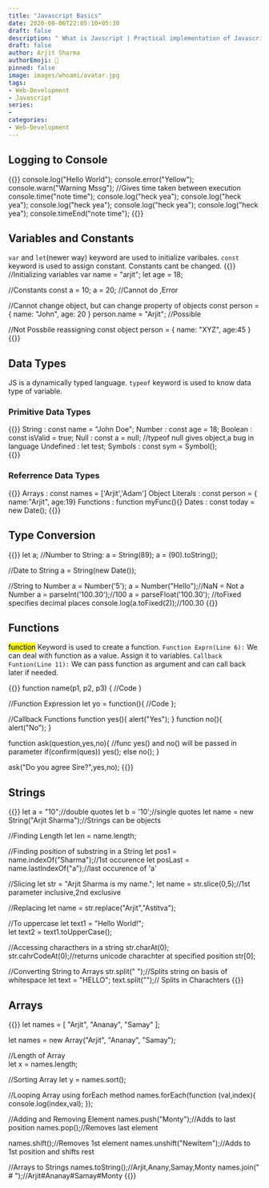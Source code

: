 ```yaml
---
title: "Javascript Basics"
date: 2020-08-06T22:05:10+05:30
draft: false
description: " What is Javscript | Practical implementation of Javascript "
draft: false
author: Arjit Sharma
authorEmoji: 🤖
pinned: false
image: images/whoami/avatar.jpg
tags:
- Web-Development
- Javascript
series:
- 
categories:
- Web-Development
---
```


## Logging to Console
{{<highlight javascript>}}
console.log("Hello World");
console.error("Yellow");
console.warn("Warning Mssg");
//Gives time taken between execution
console.time("note time");
    console.log("heck yea");
    console.log("heck yea");
    console.log("heck yea");
    console.log("heck yea");
    console.log("heck yea");
console.timeEnd("note time");
{{</highlight>}}


## Variables and Constants
`var` and `let`(newer way) keyword are used to initialize varibales.
`const` keyword is used to assign constant. Constants cant be changed.
{{<highlight javascript>}}
//Initializing variables
var name = "arjit";
let age = 18;

//Constants
const a = 10;
a = 20; //Cannot do ,Error

//Cannot change object, but can change property of objects
const person = {
    name: "John",
    age: 20
}
person.name = "Arjit"; //Possible

//Not Possbile reassigning const object
person = {
    name: "XYZ",
    age:45
}
{{</highlight>}}


## Data Types
JS is a dynamically typed language.
`typeof` keyword is used to know data type of variable.

### Primitive Data Types
{{<highlight javascript>}}
String : const name = "John Doe";
Number : const age = 18;
Boolean : const isValid = true;
Null : const a = null;
//typeof null gives object,a bug in language
Undefined : let test;
Symbols : const sym = Symbol();    
{{</highlight>}}

### Referrence Data Types
{{<highlight javascript>}}
Arrays : const names = ['Arjit','Adam']
Object Literals : const person = { name:"Arjit", age:19}
Functions : function myFunc(){}
Dates : const today = new Date(); 
{{</highlight>}}

## Type Conversion
{{<highlight javascript>}}
let a;
//Number to String:
a = String(89);
a = (90).toString();

//Date to String
a = String(new Date());

//String to Number
a = Number('5');
a = Number("Hello");//NaN = Not a Number
a = parseInt('100.30');//100
a = parseFloat('100.30');
//toFixed specifies decimal places
console.log(a.toFixed(2));//100.30 
{{</highlight>}}

## Functions
<mark>function</mark> Keyword is used to create a function.
`Function Exprn(Line 6):` We can deal with function as a value. Assign it to variables.
`Callback Funtion(Line 11):` We can pass function as argument and can call back later if needed.

{{<highlight javascript>}}
function name(p1, p2, p3) {
    //Code
}

//Function Expression
let yo = function(){
    //Code
};

//Callback Functions
function yes(){ alert("Yes"); }
function no(){ alert("No"); }

function ask(question,yes,no){
    //func yes() and no() will be passed in parameter
    if(confirm(ques))
        yes();
    else
        no();
}

ask("Do you agree Sire?",yes,no);
{{</highlight>}}

## Strings
{{<highlight javascript>}}
let a = "10";//double quotes 
let b = '10';//single quotes
let name = new String("Arjit Sharma");//Strings can be objects 

//Finding Length
let len = name.length;

//Finding position of substring in a String 
let pos1 = name.indexOf("Sharma");//1st occurence
let posLast = name.lastIndexOf("a");//last occurence of 'a' 

//Slicing
let str = "Arjit Sharma is my name.";
let name = str.slice(0,5);//1st parameter inclusive,2nd exclusive

//Replacing
let name = str.replace("Arjit","Astitva");

//To uppercase 
let text1 = "Hello World!";     
let text2 = text1.toUpperCase();

//Accessing characthers in a string
str.charAt(0);
str.cahrCodeAt(0);//returns unicode charachter at specified position
str[0];

//Converting String to Arrays
str.split(" ");//Splits string on basis of whitespace
let text = "HELLO";
text.split("");// Splits in Charachters
{{</highlight>}}


## Arrays

{{<highlight javascript>}}
let names = [
  "Arjit",
  "Ananay",
  "Samay"
];

let names = new Array("Arjit", "Ananay", "Samay");

//Length of Array            
let x = names.length; 

//Sorting Array
let y = names.sort();

//Looping Array using forEach method
names.forEach(function (val,index){
    console.log(index,val);
});

//Adding and Removing Element
names.push("Monty");//Adds to last position
names.pop();//Removes last element

names.shift();//Removes 1st element
names.unshift("NewItem");//Adds to 1st position and shifts rest

//Arrays to Strings
names.toString();//Arjit,Anany,Samay,Monty
names.join(" # ");//Arjit#Ananay#Samay#Monty
{{</highlight>}}
